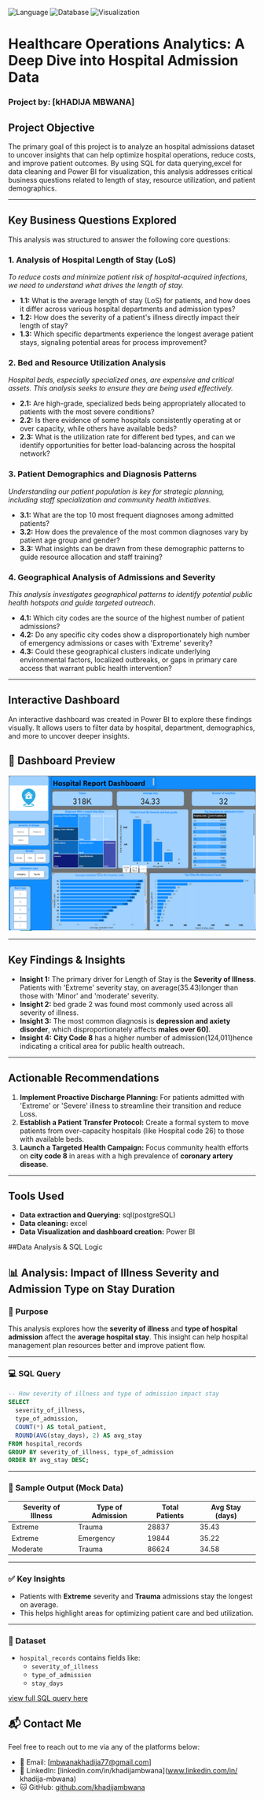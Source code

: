 ![Language](https://img.shields.io/badge/Language-SQL-blue.svg)
![Database](https://img.shields.io/badge/Database-PostgreSQL-336791.svg)
![Visualization](https://img.shields.io/badge/Dashboard-Tableau%20%7C%20Power%20BI-lightgrey.svg)

# Healthcare Operations Analytics: A Deep Dive into Hospital Admission Data
### Project by: [kHADIJA MBWANA]

## Project Objective
The primary goal of this project is to analyze an hospital admissions dataset to uncover insights that can help optimize hospital operations, reduce costs, and improve patient outcomes. By using SQL for data querying,excel for data cleaning and Power BI for visualization, this analysis addresses critical business questions related to length of stay, resource utilization, and patient demographics.

---

## Key Business Questions Explored

This analysis was structured to answer the following core questions:

### 1. Analysis of Hospital Length of Stay (LoS)
*To reduce costs and minimize patient risk of hospital-acquired infections, we need to understand what drives the length of stay.*
*   **1.1:** What is the average length of stay (LoS) for patients, and how does it differ across various hospital departments and admission types?
*   **1.2:** How does the severity of a patient's illness directly impact their length of stay?
*   **1.3:** Which specific departments experience the longest average patient stays, signaling potential areas for process improvement?

### 2. Bed and Resource Utilization Analysis
*Hospital beds, especially specialized ones, are expensive and critical assets. This analysis seeks to ensure they are being used effectively.*
*   **2.1:** Are high-grade, specialized beds being appropriately allocated to patients with the most severe conditions?
*   **2.2:** Is there evidence of some hospitals consistently operating at or over capacity, while others have available beds?
*   **2.3:** What is the utilization rate for different bed types, and can we identify opportunities for better load-balancing across the hospital network?

### 3. Patient Demographics and Diagnosis Patterns
*Understanding our patient population is key for strategic planning, including staff specialization and community health initiatives.*
*   **3.1:** What are the top 10 most frequent diagnoses among admitted patients?
*   **3.2:** How does the prevalence of the most common diagnoses vary by patient age group and gender?
*   **3.3:** What insights can be drawn from these demographic patterns to guide resource allocation and staff training?

### 4. Geographical Analysis of Admissions and Severity
*This analysis investigates geographical patterns to identify potential public health hotspots and guide targeted outreach.*
*   **4.1:** Which city codes are the source of the highest number of patient admissions?
*   **4.2:** Do any specific city codes show a disproportionately high number of emergency admissions or cases with 'Extreme' severity?
*   **4.3:** Could these geographical clusters indicate underlying environmental factors, localized outbreaks, or gaps in primary care access that warrant public health intervention?

---

## Interactive Dashboard

An interactive dashboard was created in Power BI to explore these findings visually. It allows users to filter data by hospital, department, demographics, and more to uncover deeper insights.

## 📸 Dashboard Preview

![My Healthcare Dashboard screenshot](hospital_dashboard.png)

---

## Key Findings & Insights

*   **Insight 1:** The primary driver for Length of Stay is the **Severity of Illness**. Patients with 'Extreme' severity stay, on average(35.43)longer than those with 'Minor' and 'moderate' severity.
*   **Insight 2:**  bed grade 2 was found most commonly used across all severity of illness.
*   **Insight 3:** The most common diagnosis is **depression and axiety disorder**, which disproportionately affects **males over 60]**.
*   **Insight 4:** **City Code 8** has a higher number of admission(124,011)hence indicating a critical area for public health outreach.

---

## Actionable Recommendations
1.  **Implement Proactive Discharge Planning:** For patients admitted with 'Extreme' or 'Severe' illness to streamline their transition and reduce Loss.
2.  **Establish a Patient Transfer Protocol:** Create a formal system to move patients from over-capacity hospitals (like Hospital code 26) to those with available beds.
3.  **Launch a Targeted Health Campaign:** Focus community health efforts on **city code 8** in areas with a high prevalence of **coronary artery disease**.

---

## Tools Used
*   **Data extraction and Querying:** sql(postgreSQL)
*   **Data cleaning:** excel
*   **Data Visualization and dashboard creation:** Power BI

##Data Analysis & SQL Logic
## 📊 Analysis: Impact of Illness Severity and Admission Type on Stay Duration

### 🧠 Purpose
This analysis explores how the **severity of illness** and **type of hospital admission** affect the **average hospital stay**. This insight can help hospital management plan resources better and improve patient flow.

---

### 💻 SQL Query

```sql
-- How severity of illness and type of admission impact stay
SELECT
  severity_of_illness,
  type_of_admission,
  COUNT(*) AS total_patient,
  ROUND(AVG(stay_days), 2) AS avg_stay
FROM hospital_records
GROUP BY severity_of_illness, type_of_admission
ORDER BY avg_stay DESC;
```

---

### 📌 Sample Output (Mock Data)

| Severity of Illness | Type of Admission | Total Patients | Avg Stay (days) |
|---------------------|-------------------|----------------|---------------|
| Extreme             | Trauma            | 28837          | 35.43         |
| Extreme             | Emergency         | 19844          | 35.22         |
| Moderate            | Trauma            | 86624          | 34.58         |

---

### ✅ Key Insights
- Patients with **Extreme** severity and **Trauma** admissions stay the longest on average.
- This helps highlight areas for optimizing patient care and bed utilization.

---

### 📁 Dataset
- `hospital_records` contains fields like:
  - `severity_of_illness`
  - `type_of_admission`
  - `stay_days`

[view full SQL query here](hospital_queries.md)

## 📬 Contact Me

Feel free to reach out to me via any of the platforms below:

- 📧 Email: [mbwanakhadija77@gmail.com]
- 💼 LinkedIn: [linkedin.com/in/khadijambwana](www.linkedin.com/in/
khadija-mbwana)
- 🐱 GitHub: [github.com/khadijambwana](https://github.com/khadijambwana)


